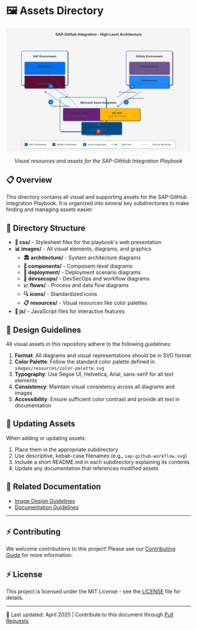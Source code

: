# 🖼️ Assets Directory

<div align="center" class="svg-container">
  <!-- Using both object and img as fallback for maximum compatibility -->
  <object type="image/svg+xml" data="images/architecture/high-level-architecture.svg" style="width: 700px; max-width: 100%;" aria-label="SAP-GitHub Integration Assets">
    <img src="images/architecture/high-level-architecture.svg" alt="SAP-GitHub Integration Assets" width="700" />
  </object>
  
  *Visual resources and assets for the SAP-GitHub Integration Playbook*
</div>

## 📋 Overview

This directory contains all visual and supporting assets for the SAP-GitHub Integration Playbook. It is organized into several key subdirectories to make finding and managing assets easier.

## 📁 Directory Structure

- **🎨 css/** - Stylesheet files for the playbook's web presentation
- **📊 images/** - All visual elements, diagrams, and graphics
  - **🏛️ architecture/** - System architecture diagrams
  - **🧩 components/** - Component-level diagrams
  - **🚀 deployment/** - Deployment scenario diagrams
  - **🔄 devsecops/** - DevSecOps and workflow diagrams
  - **📈 flows/** - Process and data flow diagrams
  - **🔍 icons/** - Standardized icons
  - **📋 resources/** - Visual resources like color palettes
- **📜 js/** - JavaScript files for interactive features

## 🎨 Design Guidelines

All visual assets in this repository adhere to the following guidelines:

1. **Format**: All diagrams and visual representations should be in SVG format
2. **Color Palette**: Follow the standard color palette defined in `images/resources/color-palette.svg`
3. **Typography**: Use Segoe UI, Helvetica, Arial, sans-serif for all text elements
4. **Consistency**: Maintain visual consistency across all diagrams and images
5. **Accessibility**: Ensure sufficient color contrast and provide alt text in documentation

## 🔄 Updating Assets

When adding or updating assets:

1. Place them in the appropriate subdirectory
2. Use descriptive, kebab-case filenames (e.g., `sap-github-workflow.svg`)
3. Include a short README.md in each subdirectory explaining its contents
4. Update any documentation that references modified assets

## 🔗 Related Documentation

- [Image Design Guidelines](../docs/1-architecture/standards/image-design-guidelines.md)
- [Documentation Guidelines](../DOCUMENTATION_GUIDELINES.md)

---

## ⚡ Contributing

We welcome contributions to this project! Please see our [Contributing Guide](../CONTRIBUTING.md) for more information.

## ⚡ License

This project is licensed under the MIT License - see the [LICENSE](../LICENSE) file for details.

---

🔄 Last updated: April 2025 | Contribute to this document through [Pull Requests](https://github.com/your-org/sap-github-integration-playbook/pulls)

